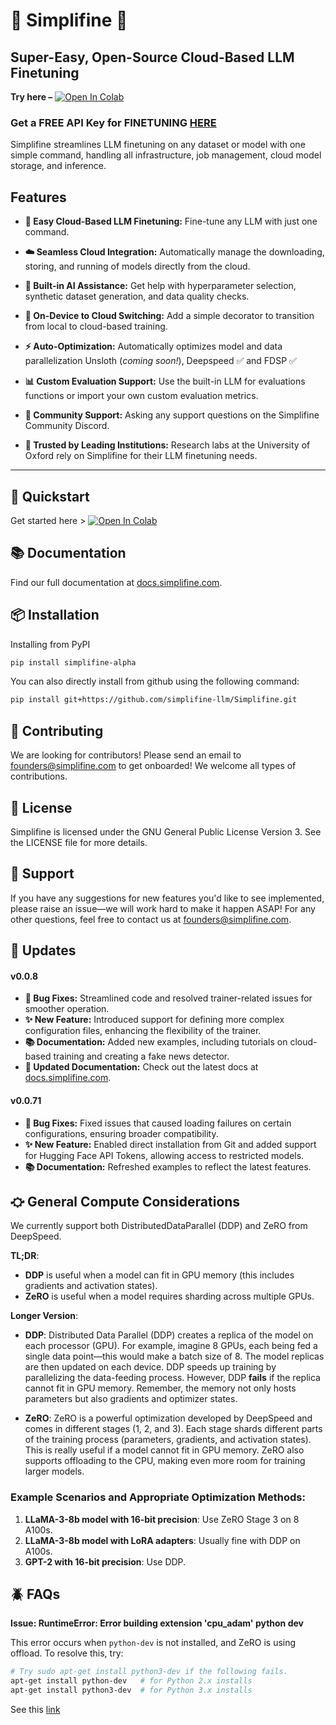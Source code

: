 # 🌟 Simplifine 🌟

## Super-Easy, Open-Source Cloud-Based LLM Finetuning

**Try here –**  [![Open In Colab](https://colab.research.google.com/assets/colab-badge.svg)](https://colab.research.google.com/github/simplifine-llm/Simplifine/blob/main/examples/cloud_quickstart.ipynb)

### **Get a FREE API Key for  FINETUNING [HERE](https://app.simplifine.com/#/signup)**


Simplifine streamlines LLM finetuning on any dataset or model with one simple command, handling all infrastructure, job management, cloud model storage, and inference.

## Features
- **🚀 Easy Cloud-Based LLM Finetuning:** Fine-tune any LLM with just one command.

- **☁️ Seamless Cloud Integration:** Automatically manage the downloading, storing, and running of models directly from the cloud.

- **🤖 Built-in AI Assistance:** Get help with hyperparameter selection, synthetic dataset generation, and data quality checks.

- **🔄 On-Device to Cloud Switching:** Add a simple decorator to transition from local to cloud-based training.

- **⚡ Auto-Optimization:** Automatically optimizes model and data parallelization Unsloth (*coming soon!*), Deepspeed ✅ and FDSP ✅

- **📊 Custom Evaluation Support:** Use the built-in LLM for evaluations functions or import your own custom evaluation metrics.

- **💼 Community Support:** Asking any support questions on the Simplifine Community Discord.

- **🏅 Trusted by Leading Institutions:** Research labs at the University of Oxford rely on Simplifine for their LLM finetuning needs.

---

## 🏁 Quickstart

Get started here > [![Open In Colab](https://colab.research.google.com/assets/colab-badge.svg)](https://colab.research.google.com/github/simplifine-llm/Simplifine/blob/main/examples/cloud_quickstart.ipynb)


## 📚 Documentation

Find our full documentation at [docs.simplifine.com](http://docs.simplifine.com).

## 📦 Installation

Installing from PyPI
```bash
pip install simplifine-alpha
```

You can also directly install from github using the following command:
```bash
pip install git+https://github.com/simplifine-llm/Simplifine.git
```

## 🤝 Contributing

We are looking for contributors! Please send an email to [founders@simplifine.com](mailto:founders@simplifine.com) to get onboarded! We welcome all types of contributions.

## 📄 License

Simplifine is licensed under the GNU General Public License Version 3. See the LICENSE file for more details.


## 💬 Support

If you have any suggestions for new features you'd like to see implemented, please raise an issue—we will work hard to make it happen ASAP! For any other questions, feel free to contact us at [founders@simplifine.com](mailto:founders@simplifine.com).



## 🔄 Updates

#### **v0.0.8**
- **🐛 Bug Fixes:** Streamlined code and resolved trainer-related issues for smoother operation.
- **✨ New Feature:** Introduced support for defining more complex configuration files, enhancing the flexibility of the trainer.
- **📚 Documentation:** Added new examples, including tutorials on cloud-based training and creating a fake news detector.
- **🔗 Updated Documentation:** Check out the latest docs at [docs.simplifine.com](https://docs.simplifine.com).

#### **v0.0.71**
- **🐛 Bug Fixes:** Fixed issues that caused loading failures on certain configurations, ensuring broader compatibility.
- **✨ New Feature:** Enabled direct installation from Git and added support for Hugging Face API Tokens, allowing access to restricted models.
- **📚 Documentation:** Refreshed examples to reflect the latest features.



## ⛮ General Compute Considerations

We currently support both DistributedDataParallel (DDP) and ZeRO from DeepSpeed.

**TL;DR**: 
- **DDP** is useful when a model can fit in GPU memory (this includes gradients and activation states).
- **ZeRO** is useful when a model requires sharding across multiple GPUs.

**Longer Version**:

- **DDP**: Distributed Data Parallel (DDP) creates a replica of the model on each processor (GPU). For example, imagine 8 GPUs, each being fed a single data point—this would make a batch size of 8. The model replicas are then updated on each device. DDP speeds up training by parallelizing the data-feeding process. However, DDP **fails** if the replica cannot fit in GPU memory. Remember, the memory not only hosts parameters but also gradients and optimizer states.

- **ZeRO**: ZeRO is a powerful optimization developed by DeepSpeed and comes in different stages (1, 2, and 3). Each stage shards different parts of the training process (parameters, gradients, and activation states). This is really useful if a model cannot fit in GPU memory. ZeRO also supports offloading to the CPU, making even more room for training larger models.

### Example Scenarios and Appropriate Optimization Methods:
1. **LLaMA-3-8b model with 16-bit precision**: Use ZeRO Stage 3 on 8 A100s.
2. **LLaMA-3-8b model with LoRA adapters**: Usually fine with DDP on A100s.
3. **GPT-2 with 16-bit precision**: Use DDP.

## 🪲 FAQs

**Issue: RuntimeError: Error building extension 'cpu_adam' python dev**

This error occurs when `python-dev` is not installed, and ZeRO is using offload. To resolve this, try:

```bash
# Try sudo apt-get install python3-dev if the following fails.
apt-get install python-dev   # for Python 2.x installs
apt-get install python3-dev  # for Python 3.x installs
``` 

See this [link](https://stackoverflow.com/questions/21530577/fatal-error-python-h-no-such-file-or-directory)
